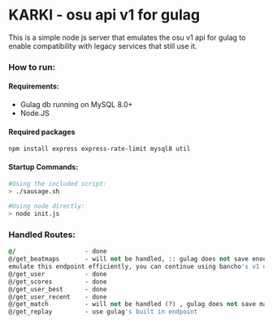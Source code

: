 # KARKI - osu api v1 for gulag

This is a simple node js server that emulates the osu v1 api for gulag to enable compatibility with legacy services that still use it.

### How to run:
#### Requirements:
- Gulag db running on MySQL 8.0+
- Node.JS

#### Required packages
```
npm install express express-rate-limit mysql8 util 
```
#### Startup Commands:
```sh
#Using the included script:
> ./sausage.sh

#Using node directly:
> node init.js
```

### Handled Routes:
```css
@/                   - done
@/get_beatmaps       - will not be handled, :: gulag does not save enough beatmap data to
emulate this endpoint efficiently, you can continue using bancho's v1 endpoint for this.
@/get_user           - done
@/get_scores         - done
@/get_user_best      - done
@/get_user_recent    - done
@/get_match          - will not be handled (?) , gulag does not save matches after they finish.
@/get_replay         - use gulag's built in endpoint
```
